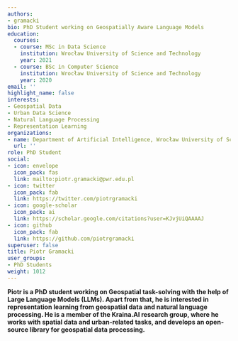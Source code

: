 ```yaml
---
authors:
- gramacki
bio: PhD Student working on Geospatially Aware Language Models
education:
  courses:
  - course: MSc in Data Science
    institution: Wrocław University of Science and Technology
    year: 2021
  - course: BSc in Computer Science
    institution: Wrocław University of Science and Technology
    year: 2020
email: ''
highlight_name: false
interests:
- Geospatial Data
- Urban Data Science
- Natural Language Processing
- Representation Learning
organizations:
- name: Department of Artificial Intelligence, Wrocław University of Science and Technology
  url: ''
role: PhD Student
social:
- icon: envelope
  icon_pack: fas
  link: mailto:piotr.gramacki@pwr.edu.pl
- icon: twitter
  icon_pack: fab
  link: https://twitter.com/piotrgramacki
- icon: google-scholar
  icon_pack: ai
  link: https://scholar.google.com/citations?user=KJvjUiQAAAAJ
- icon: github
  icon_pack: fab
  link: https://github.com/piotrgramacki
superuser: false
title: Piotr Gramacki
user_groups:
- PhD Students
weight: 1012
---
```

**Piotr is a PhD student working on Geospatial task-solving with the help of Large Language Models (LLMs). Apart from that, he is interested in representation learning from geospatial data and natural language processing. He is a member of the Kraina.AI research group, where he works with spatial data and urban-related tasks, and develops an open-source library for geospatial data processing.**

